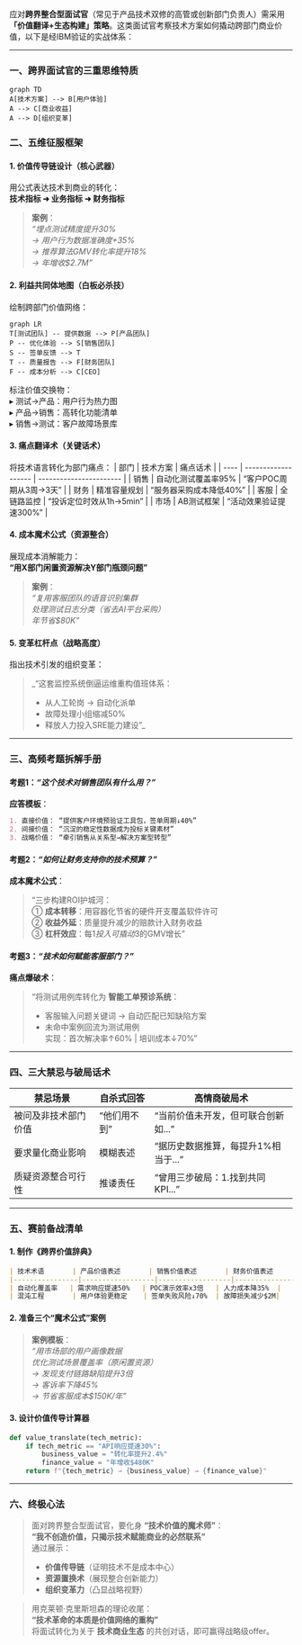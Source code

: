 应对**跨界整合型面试官**（常见于产品技术双修的高管或创新部门负责人）需采用 **「价值翻译+生态构建」策略**。这类面试官考察技术方案如何撬动跨部门商业价值，以下是经IBM验证的实战体系：

---

### 一、跨界面试官的**三重思维特质**
```mermaid
graph TD
A[技术方案] --> B[用户体验]
A --> C[商业收益]
A --> D[组织变革]
```

### 二、**五维征服框架**
#### 1. **价值传导链设计（核心武器）**
用公式表达技术到商业的转化：  
**技术指标 ➜ 业务指标 ➜ 财务指标**  
> **案例**：  
> _“埋点测试精度提升30%  
> → 用户行为数据准确度+35%  
> → 推荐算法GMV转化率提升18%  
> → 年增收$2.7M”_

#### 2. **利益共同体地图（白板必杀技）**
绘制跨部门价值网络：  
```mermaid
graph LR
T[测试团队] -- 提供数据 --> P[产品团队]
P -- 优化体验 --> S[销售团队]
S -- 签单反馈 --> T
T -- 质量报告 --> F[财务团队]
F -- 成本分析 --> C[CEO]
```
标注价值交换物：  
▸ 测试→产品：用户行为热力图  
▸ 产品→销售：高转化功能清单  
▸ 销售→测试：客户故障场景库  

#### 3. **痛点翻译术（关键话术）**
将技术语言转化为部门痛点：
| 部门 | 技术方案            | 痛点话术                |
| ---- | ------------------- | ----------------------- |
| 销售 | 自动化测试覆盖率95% | “客户POC周期从3周→3天”  |
| 财务 | 精准容量规划        | “服务器采购成本降低40%” |
| 客服 | 全链路监控          | “投诉定位时效从1h→5min” |
| 市场 | AB测试框架          | “活动效果验证提速300%”  |

#### 4. **成本魔术公式（资源整合）**
展现成本消解能力：  
**“用X部门闲置资源解决Y部门瓶颈问题”**  
> **案例**：  
> _“复用客服团队的语音识别集群  
> 处理测试日志分类（省去AI平台采购）  
> 年节省$80K”_

#### 5. **变革杠杆点（战略高度）**
指出技术引发的组织变革：  
> _“这套监控系统倒逼运维重构值班体系：  
> - 从人工轮岗 → 自动化派单  
> - 故障处理小组缩减50%  
> - 释放人力投入SRE能力建设”_

---

### 三、**高频考题拆解手册**
#### **考题1**：_“这个技术对销售团队有什么用？”_  
**应答模板**：  
```markdown
1. 直接价值： “提供客户环境预验证工具包，签单周期↓40%”
2. 间接价值： “沉淀的稳定性数据成为投标关键素材”
3. 战略价值： “牵引销售从关系型→解决方案型转型”
```

#### **考题2**：_“如何让财务支持你的技术预算？”_  
**成本魔术公式**：  
> “三步构建ROI护城河：  
> ① **成本转移**：用容器化节省的硬件开支覆盖软件许可  
> ② **收益外延**：质量提升减少的赔款计入财务收益  
> ③ **杠杆效应**：每$1投入可撬动$3的GMV增长”  

#### **考题3**：_“技术如何赋能客服部门？”_  
**痛点爆破术**：  
> “将测试用例库转化为 **智能工单预诊系统**：  
> - 客服输入问题关键词 → 自动匹配已知缺陷方案  
> - 未命中案例回流为测试用例  
> 实现：首次解决率↑60% | 培训成本↓70%”  

---

### 四、**三大禁忌与破局话术**
| 禁忌场景             | 自杀式回答   | 高情商破局术                        |
| -------------------- | ------------ | ----------------------------------- |
| 被问及非技术部门价值 | “他们用不到” | “当前价值未开发，但可联合创新如...” |
| 要求量化商业影响     | 模糊表述     | “据历史数据推算，每提升1%相当于...” |
| 质疑资源整合可行性   | 推诿责任     | “曾用三步破局：1.找到共同KPI...”    |

---

### 五、**赛前备战清单**
#### 1. 制作《跨界价值辞典》
```markdown
| 技术术语       | 产品价值表述       | 销售价值表述       | 财务价值表述     |
|----------------|------------------|------------------|----------------|
| 自动化覆盖率   | 需求响应提速50%   | POC演示效率x3倍   | 人力成本降35%  |
| 混沌工程       | 用户体验更稳定    | 签单失败风险↓70%  | 故障损失减少$2M|
```

#### 2. 准备三个“魔术公式”案例
> **案例模板**：  
> _“用市场部的用户画像数据  
> 优化测试场景覆盖率（原闲置资源）  
> → 发现支付链路缺陷提升3倍  
> → 客诉率下降45%  
> → 节省客服成本$150K/年”_

#### 3. 设计价值传导计算器
```python
def value_translate(tech_metric):
    if tech_metric == "API响应提速30%":
        business_value = "转化率提升2.4%"
        finance_value = "年增收$480K"
    return f"{tech_metric} → {business_value} → {finance_value}"
```

---

### 六、**终极心法**
> 面对跨界整合型面试官，要化身 **“技术价值的魔术师”**：  
> **“我不创造价值，只揭示技术赋能商业的必然联系”**  
> 通过展示：  
> - **价值传导链**（证明技术不是成本中心）  
> - **资源置换术**（展现整合创新能力）  
> - **组织变革力**（凸显战略视野）  

> 用克莱顿·克里斯坦森的理论收尾：  
> **“技术革命的本质是价值网络的重构”**  
> 将面试转化为关于 **技术商业生态** 的共创对话，即可赢得战略级offer。